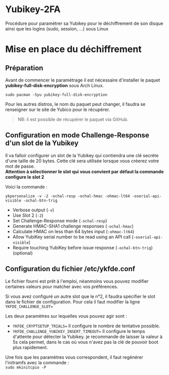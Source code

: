 # Yubikey-2FA
Procédure pour paramétrer sa Yubikey pour le déchiffrement de son disque ainsi que les logins (sudo, session, ...) sous Linux

# Mise en place du déchiffrement
## Préparation

Avant de commencer le paramétrage il est nécessaire d'installer le paquet **yubikey-full-disk-encryption** sous Arch Linux.  
  
`sudo pacman -Syu yubikey-full-disk-encryption`  
  
Pour les autres distros, le nom du paquet peut changer, il faudra se renseigner sur le site de Yubico pour le récupérer.
> NB: il est possible de récupérer le paquet via GitHub.

## Configuration en mode Challenge-Response d'un slot de la Yubikey 

Il va falloir configurer un slot de la Yubikey qui contiendra une clé secrète d'une taille de 20 bytes. Cette clé sera utilisée lorsque vous créerez votre mot de passe.  
**Attention à sélectionner le slot qui vous convient par défaut la commande configure le slot 2**  
  
Voici la commande :  
  
`ykpersonalize -v -2 -ochal-resp -ochal-hmac -ohmac-lt64 -oserial-api-visible -ochal-btn-trig`
  
* Verbose output (`-v`)
* Use Slot 2 (`-2`)
* Set Challenge-Response mode (`-ochal-resp`)
* Generate HMAC-SHA1 challenge responses (`-ochal-hmac`)
* Calculate HMAC on less than 64 bytes input (`-ohmac-lt64`)
* Allow YubiKey serial number to be read using an API call (`-oserial-api-visible`)
* Require touching YubiKey before issue response (`-ochal-btn-trig`) (optional)

## Configuration du fichier /etc/ykfde.conf

Le fichier fourni est prêt à l'emploi, néanmoins vous pouvez modifier certaines valeurs pour matcher avec vos préférences.  

Si vous avez configuré un autre slot que le n°2, il faudra spécifier le slot dans le fichier de configuration. Pour cela il faut modifier la ligne `YKFDE_CHALLENGE_SLOT=`  
  
Les deux paramètres sur lequelles vous pouvez agir sont :  
* `YKFDE_CRYPTSETUP_TRIALS=` Il configure le nombre de tentative possible.
*  `YKFDE_CHALLENGE_YUBIKEY_INSERT_TIMEOUT=` Il configure le temps d'attente pour détecter la Yubikey. je recommande de laisser la valeur à 5s cela permet, dans le cas où vous n'avez pas la clé de pouvoir boot plus rapidement.  

Une fois que les paramètres vous correspondent, il faut regénérer l'initramfs avec la commande :  
`sudo mkinitcpio -P`
